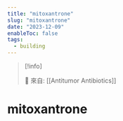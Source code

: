 ```yaml
---
title: "mitoxantrone"
slug: "mitoxantrone"
date: "2023-12-09"
enableToc: false
tags:
  - building
---
```


> [!info]
>
> 🌱 來自: [[Antitumor Antibiotics]]

# mitoxantrone


